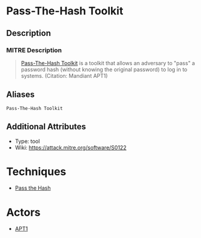 
# Pass-The-Hash Toolkit

## Description

### MITRE Description

> [Pass-The-Hash Toolkit](https://attack.mitre.org/software/S0122) is a toolkit that allows an adversary to "pass" a password hash (without knowing the original password) to log in to systems. (Citation: Mandiant APT1)

## Aliases

```
Pass-The-Hash Toolkit
```

## Additional Attributes

* Type: tool
* Wiki: https://attack.mitre.org/software/S0122

# Techniques


* [Pass the Hash](../techniques/Pass-the-Hash.md)


# Actors


* [APT1](../actors/APT1.md)

